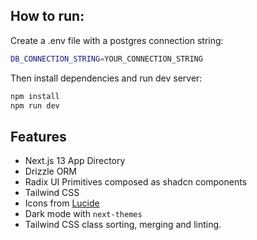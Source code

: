 ## How to run:

Create a .env file with a postgres connection string:

```bash
DB_CONNECTION_STRING=YOUR_CONNECTION_STRING
```

Then install dependencies and run dev server:

```bash
npm install
npm run dev
```

## Features

- Next.js 13 App Directory
- Drizzle ORM
- Radix UI Primitives composed as shadcn components
- Tailwind CSS
- Icons from [Lucide](https://lucide.dev)
- Dark mode with `next-themes`
- Tailwind CSS class sorting, merging and linting.

